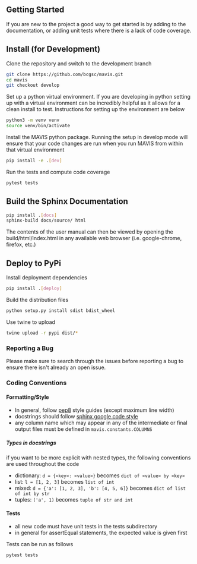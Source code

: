 
## Getting Started

If you are new to the project a good way to get started is by adding to the documentation, or adding unit tests where
there is a lack of code coverage.

## Install (for Development)

Clone the repository and switch to the development branch

```bash
git clone https://github.com/bcgsc/mavis.git
cd mavis
git checkout develop
```

Set up a python virtual environment. If you are developing in python setting up with a virtual environment can be
incredibly helpful as it allows for a clean install to test. Instructions for setting up the environment
are below

```bash
python3 -m venv venv
source venv/bin/activate
```

Install the MAVIS python package. Running the setup in develop mode will ensure that your code changes are run when you
run MAVIS from within that virtual environment

```bash
pip install -e .[dev]
```

Run the tests and compute code coverage

```bash
pytest tests
```

## Build the Sphinx Documentation

```bash
pip install .[docs]
sphinx-build docs/source/ html
```

The contents of the user manual can then be viewed by opening the build/html/index.html in any available
web browser (i.e. google-chrome, firefox, etc.)


## Deploy to PyPi

Install deployment dependencies

```bash
pip install .[deploy]
```

Build the distribution files

```bash
python setup.py install sdist bdist_wheel
```

Use twine to upload

```bash
twine upload -r pypi dist/*
```


### Reporting a Bug

Please make sure to search through the issues before reporting a bug to ensure there isn't already an open issue.


### Coding Conventions

#### Formatting/Style

- In general, follow [pep8](https://www.python.org/dev/peps/pep-0008/) style guides (except maximum line width)
- docstrings should follow [sphinx google code style](http://sphinxcontrib-napoleon.readthedocs.io/en/latest/example_google.html)
- any column name which may appear in any of the intermediate or final output files must be defined in ``mavis.constants.COLUMNS``


##### Types in docstrings

if you want to be more explicit with nested types, the following conventions are used throughout the code

- dictionary: ``d = {<key>: <value>}`` becomes ``dict of <value> by <key>``
- list: ``l = [1, 2, 3]`` becomes ``list of int``
- mixed: ``d = {'a': [1, 2, 3], 'b': [4, 5, 6]}`` becomes ``dict of list of int by str``
- tuples: ``('a', 1)`` becomes ``tuple of str and int``


#### Tests

- all new code must have unit tests in the tests subdirectory
- in general for assertEqual statements, the expected value is given first

Tests can be run as follows

```bash
pytest tests
```
